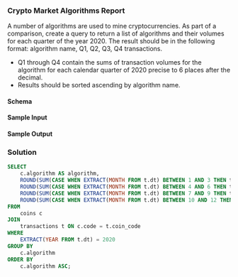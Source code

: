 ### Crypto Market Algorithms Report

A number of algorithms are used to mine cryptocurrencies. As part of a comparison, create a query to return a list of algorithms and their volumes for each quarter of the year 2020.
The result should be in the following format: algorithm name, Q1, Q2, Q3, Q4 transactions.

- Q1 through Q4 contain the sums of transaction volumes for the algorithm for each calendar quarter of 2020 precise to 6 places after the decimal.
- Results should be sorted ascending by algorithm name.

#### Schema

#### Sample Input

#### Sample Output

### Solution

```sql
SELECT
    c.algorithm AS algorithm,
    ROUND(SUM(CASE WHEN EXTRACT(MONTH FROM t.dt) BETWEEN 1 AND 3 THEN t.volume ELSE 0 END), 6) AS transaction_Q1,
    ROUND(SUM(CASE WHEN EXTRACT(MONTH FROM t.dt) BETWEEN 4 AND 6 THEN t.volume ELSE 0 END), 6) AS transaction_Q2,
    ROUND(SUM(CASE WHEN EXTRACT(MONTH FROM t.dt) BETWEEN 7 AND 9 THEN t.volume ELSE 0 END), 6) AS transaction_Q3,
    ROUND(SUM(CASE WHEN EXTRACT(MONTH FROM t.dt) BETWEEN 10 AND 12 THEN t.volume ELSE 0 END), 6) AS transaction_Q4
FROM
    coins c
JOIN
    transactions t ON c.code = t.coin_code
WHERE
    EXTRACT(YEAR FROM t.dt) = 2020
GROUP BY
    c.algorithm
ORDER BY
    c.algorithm ASC;
```
